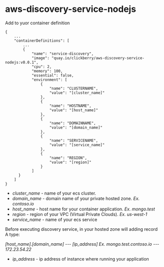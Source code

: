 # aws-discovery-service-nodejs

Add to yuor container definition
```
{
    ...
    "containerDefinitions": [
        ...
        {
            "name": "service-discovery",
            "image": "quay.io/clickberry/aws-discovery-service-nodejs:v0.0.1",
            "cpu": 2,
            "memory": 100,
            "essential": false,
            "environment": [
                {
                    "name": "CLUSTERNAME",
                    "value": "[cluster_name]"
                },
                {
                    "name": "HOSTNAME",
                    "value": "[host_name]"
                },
                {
                    "name": "DOMAINNAME",
                    "value": "[domain_name]"
                },
                {
                    "name": "SERVICENAME",
                    "value": "[service_name]"
                },
                {
                    "name": "REGION",
                    "value": "[region]"
                }
            ]
      }
    ]
}
```

* *cluster_name* - name of your ecs cluster.
* *domain_name* - domain name of your private hosted zone. *Ex. contoso.io*
* *host_name* - host name for your container application. *Ex. mongo.test*
* *region* - region of your VPC (Virtual Private Clouds). *Ex. us-west-1*
* *service_name* - name of your ecs service

Before executing discovery service, in your hosted zone will adding record A type:

*[host_name].[domain_name]* --- *[ip_address]*    *Ex. mongo.test.contoso.io --- 172.23.54.22*
* *ip_address* - ip address of instance where running your application
